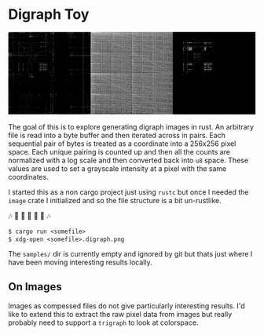 # Digraph Toy

![sample outputs](./sample.png)

The goal of this is to explore generating digraph images in rust. An arbitrary
file is read into a byte buffer and then iterated across in pairs.  Each
sequential pair of bytes is treated as a coordinate into a 256x256 pixel space.
Each unique pairing is counted up and then all the counts are normalized with a
log scale and then converted back into `u8` space. These values are used to set
a grayscale intensity at a pixel with the same coordinates. 

I started this as a non cargo project just using `rustc` but once I needed the
`image` crate I initialized and so the file structure is a bit un-rustlike.

:notes: :crab: :crab: :crab: :crab: :crab: :notes:

```console
$ cargo run <somefile>
$ xdg-open <somefile>.digraph.png
```

The `samples/` dir is currently empty and ignored by git but thats just where I
have been moving interesting results locally.

## On Images

Images as compessed files do not give particularly interesting results. I'd
like to extend this to extract the raw pixel data from images but really
probably need to support a `trigraph` to look at colorspace.
